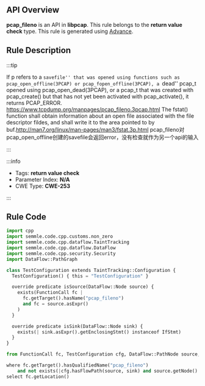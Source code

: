 ---
---


## API Overview
**pcap_fileno** is an API in **libpcap**. This rule belongs to the **return value check** type. This rule is generated using [Advance](../../tools/Advance).
## Rule Description

:::tip

If p refers to a ``savefile'' that was opened using functions such as pcap_open_offline(3PCAP) or pcap_fopen_offline(3PCAP), a ``dead'' pcap_t opened using pcap_open_dead(3PCAP), or a pcap_t that was created with pcap_create() but that has not yet been activated with pcap_activate(), it returns PCAP_ERROR. https://www.tcpdump.org/manpages/pcap_fileno.3pcap.html
The fstat() function shall obtain information about an open file associated with the file descriptor fildes, and shall write it to the area pointed to by buf.http://man7.org/linux/man-pages/man3/fstat.3p.html
pcap_fileno对pcap_open_offline创建的savefile会返回error，没有检查就作为另一个api的输入

:::

:::info

- Tags: **return value check**
- Parameter Index: **N/A**
- CWE Type: **CWE-253**

:::

## Rule Code
```python
import cpp
import semmle.code.cpp.customs.non_zero
import semmle.code.cpp.dataflow.TaintTracking
import semmle.code.cpp.dataflow.DataFlow
import semmle.code.cpp.security.Security
import DataFlow::PathGraph

class TestConfiguration extends TaintTracking::Configuration {
  TestConfiguration() { this = "TestConfiguration" }

  override predicate isSource(DataFlow::Node source) {
    exists(FunctionCall fc |
      fc.getTarget().hasName("pcap_fileno")
      and fc = source.asExpr()
    )
  }

  override predicate isSink(DataFlow::Node sink) {
    exists(| sink.asExpr().getEnclosingStmt() instanceof IfStmt)
  }
}

from FunctionCall fc, TestConfiguration cfg, DataFlow::PathNode source, DataFlow::PathNode sink

where fc.getTarget().hasQualifiedName("pcap_fileno")
    and not exists(|cfg.hasFlowPath(source, sink) and source.getNode().asExpr() = fc)
select fc.getLocation()
```